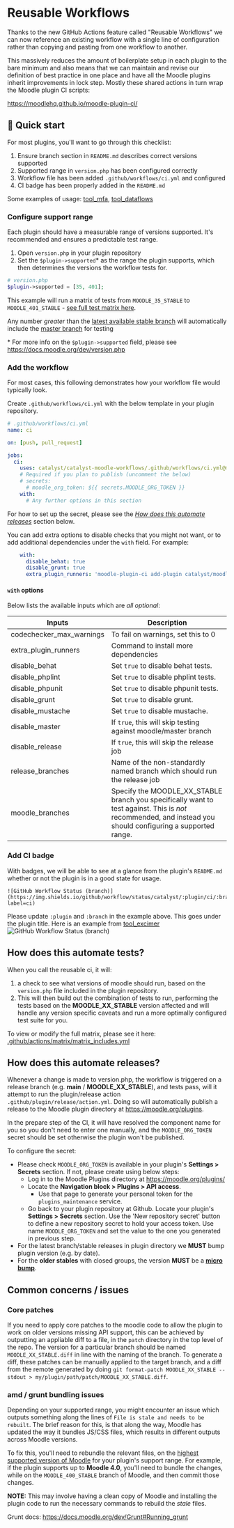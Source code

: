 # Reusable Workflows

Thanks to the new GitHub Actions feature called "Reusable Workflows" we can now reference an existing workflow with a single line of configuration rather than copying and pasting from one workflow to another.

This massively reduces the amount of boilerplate setup in each plugin to the bare minimum and also means that we can maintain and revise our definition of best practice in one place and have all the Moodle plugins inherit improvements in lock step. Mostly these shared actions in turn wrap the Moodle plugin CI scripts:

https://moodlehq.github.io/moodle-plugin-ci/

## :rocket: Quick start

For most plugins, you'll want to go through this checklist:

1. Ensure branch section in `README.md` describes correct versions supported
2. Supported range in `version.php` has been configured correctly
3. Workflow file has been added `.github/workflows/ci.yml` and configured
4. CI badge has been properly added in the `README.md`

Some examples of usage: [tool_mfa](https://github.com/catalyst/moodle-tool_mfa#branches), [tool_dataflows](https://github.com/catalyst/moodle-tool_dataflows/#branches)


### Configure support range

Each plugin should have a measurable range of versions supported. It's recommended and ensures a predictable test range.

1. Open `version.php` in your plugin repository
2. Set the `$plugin->supported`* as the range the plugin supports, which then determines the versions the workflow tests for.

```php
# version.php
$plugin->supported = [35, 401];
```
This example will run a matrix of tests from `MOODLE_35_STABLE` to `MOODLE_401_STABLE` - [see full test matrix here](.github/actions/matrix/matrix_includes.yml).

Any number _greater_ than the [latest available stable branch](https://github.com/moodle/moodle/branches/active) will automatically include the [master branch](https://github.com/moodle/moodle/tree/master) for testing

\* For more info on the `$plugin->supported` field, please see https://docs.moodle.org/dev/version.php


### Add the workflow

For most cases, this following demonstrates how your workflow file would typically look.

Create `.github/workflows/ci.yml` with the below template in your plugin
repository.
```yaml
# .github/workflows/ci.yml
name: ci

on: [push, pull_request]

jobs:
  ci:
    uses: catalyst/catalyst-moodle-workflows/.github/workflows/ci.yml@main
    # Required if you plan to publish (uncomment the below)
    # secrets:
      # moodle_org_token: ${{ secrets.MOODLE_ORG_TOKEN }}
    with:
      # Any further options in this section
```
For how to set up the secret, please see the [_How does this automate releases_](#how-does-this-automate-releases) section below.

You can add extra options to disable checks that you might not want, or to add additional dependencies under the `with` field. For example:
```yaml
    with:
      disable_behat: true
      disable_grunt: true
      extra_plugin_runners: 'moodle-plugin-ci add-plugin catalyst/moodle-local_aws'
```


#### `with` options

Below lists the available inputs which are _all optional_:

| Inputs                   | Description                                |
|--------------------------|--------------------------------------------|
| codechecker_max_warnings | To fail on warnings, set this to 0         |
| extra_plugin_runners     | Command to install more dependencies       |
| disable_behat            | Set `true` to disable behat tests.         |
| disable_phplint          | Set `true` to disable phplint tests.       |
| disable_phpunit          | Set `true` to disable phpunit tests.       |
| disable_grunt            | Set `true` to disable grunt.               |
| disable_mustache         | Set `true` to disable mustache.            |
| disable_master           | If `true`, this will skip testing against moodle/master branch |
| disable_release          | If `true`, this will skip the release job |
| release_branches         | Name of the non-standardly named branch which should run the release job |
| moodle_branches          | Specify the MOODLE_XX_STABLE branch you specifically want to test against. This is _not_ recommended, and instead you should configuring a supported range. |

### Add CI badge

With badges, we will be able to see at a glance from the plugin's `README.md` whether or not the plugin is in a good state for usage.

```
![GitHub Workflow Status (branch)](https://img.shields.io/github/workflow/status/catalyst/:plugin/ci/:branch?label=ci)
```
Please update `:plugin` and `:branch` in the example above. This goes under the plugin title. Here is an example from [tool_excimer](https://github.com/catalyst/moodle-tool_excimer/blob/MOODLE_35_STABLE/README.md?plain=1) ![GitHub Workflow Status (branch)](https://img.shields.io/github/workflow/status/catalyst/moodle-tool_excimer/ci/MOODLE_35_STABLE?label=ci)

## How does this automate tests?
When you call the reusable ci, it will:
1. a check to see what versions of moodle should run, based on the `version.php` file included in the plugin repository.
2. This will then build out the combination of tests to run, performing the tests based on the __MOODLE_XX_STABLE__ version affected and will handle any version specific caveats and run a more optimally configured test suite for you.

To view or modify the full matrix, please see it here: [.github/actions/matrix/matrix_includes.yml](.github/actions/matrix/matrix_includes.yml)

## How does this automate releases?

Whenever a change is made to version.php, the workflow is triggered on a release branch (e.g. __main__ / __MOODLE_XX_STABLE__), and tests pass, will it attempt to run the plugin/release action `.github/plugin/release/action.yml`. Doing so will automatically publish a release to the Moodle plugin directory at https://moodle.org/plugins.

In the prepare step of the CI, it will have resolved the component name for you so you don't need to enter one manually, and the `MOODLE_ORG_TOKEN` secret should be set otherwise the plugin won't be published.

To configure the secret:
* Please check `MOODLE_ORG_TOKEN` is available in your plugin's **Settings > Secrets** section. If not, please create using below steps:
  * Log in to the Moodle Plugins directory at https://moodle.org/plugins/
  * Locate the **Navigation block > Plugins > API access**.
    * Use that page to generate your personal token for the `plugins_maintenance` service.
  * Go back to your plugin repository at Github. Locate your plugin's **Settings > Secrets** section. Use the 'New repository secret' button to define a new repository secret to hold your access token. Use name `MOODLE_ORG_TOKEN` and set the value to the one you generated in previous step.
* For the latest branch/stable releases in plugin directory we **MUST** bump plugin version (e.g. by date).
* For the __older stables__ with closed groups, the version **MUST** be a <ins>**micro bump**</ins>.

## Common concerns / issues

### Core patches
If you need to apply core patches to the moodle code to allow the plugin to work on older versions missing API support, this can be achieved by outputting
an appliable diff to a file, in the `patch` directory in the top level of the repo. The version for a particular branch should be named `MOODLE_XX_STABLE.diff` in line with the naming of the branch. To generate a diff, these patches can be manually applied to the target branch, and a diff from the remote generated by doing `git format-patch MOODLE_XX_STABLE --stdout > my/plugin/path/patch/MOODLE_XX_STABLE.diff`.

### amd / grunt bundling issues

Depending on your supported range, you might encounter an issue which outputs something along the lines of `File is stale and needs to be rebuilt`. The brief reason for this, is that along the way, Moodle has updated the way it bundles JS/CSS files, which results in different outputs across Moodle versions.

To fix this, you'll need to rebundle the relevant files, on the <ins>highest supported version of Moodle</ins> for your plugin's support range. For example, if the plugin supports up to __Moodle 4.0__, you'll need to bundle the changes, while on the `MOODLE_400_STABLE` branch of Moodle, and then commit those changes.

__NOTE:__ This may involve having a clean copy of Moodle and installing the plugin code to run the necessary commands to rebuild the _stale_ files.

Grunt docs: https://docs.moodle.org/dev/Grunt#Running_grunt
